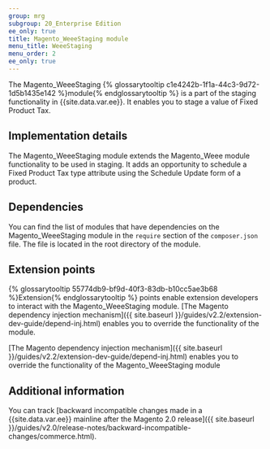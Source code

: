 ```yaml
---
group: mrg
subgroup: 20_Enterprise Edition
ee_only: true
title: Magento_WeeeStaging module
menu_title: WeeeStaging
menu_order: 2
ee_only: true
---
```



The Magento_WeeeStaging {% glossarytooltip c1e4242b-1f1a-44c3-9d72-1d5b1435e142 %}module{% endglossarytooltip %} is a part of the staging functionality in {{site.data.var.ee}}. It enables you to stage a value of Fixed Product Tax.

## Implementation details

The Magento_WeeeStaging module extends the Magento_Weee module functionality to be used in staging. It adds an opportunity to schedule a Fixed Product Tax type attribute using the Schedule Update form of a product.

## Dependencies

You can find the list of modules that have dependencies on the Magento_WeeeStaging module in the `require` section of the `composer.json` file. The file is located in the root directory of the module.

## Extension points

{% glossarytooltip 55774db9-bf9d-40f3-83db-b10cc5ae3b68 %}Extension{% endglossarytooltip %} points enable extension developers to interact with the Magento_WeeeStaging module. [The Magento dependency injection mechanism]({{ site.baseurl }}/guides/v2.2/extension-dev-guide/depend-inj.html) enables you to override the functionality of the module.

[The Magento dependency injection mechanism]({{ site.baseurl }}/guides/v2.2/extension-dev-guide/depend-inj.html) enables you to override the functionality of the Magento_WeeeStaging module

## Additional information

You can track [backward incompatible changes made in a {{site.data.var.ee}} mainline after the Magento 2.0 release]({{ site.baseurl }}/guides/v2.0/release-notes/backward-incompatible-changes/commerce.html).

